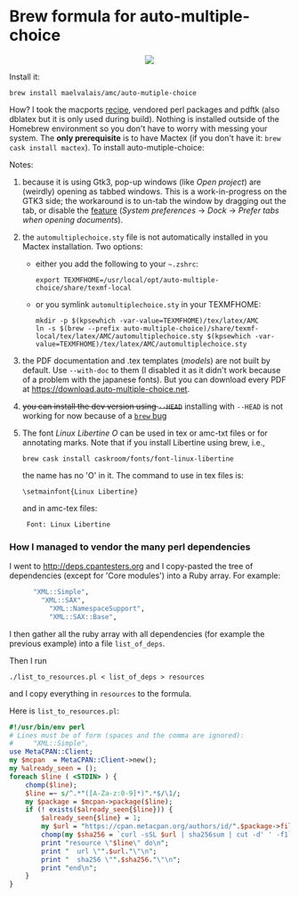 Brew formula for auto-multiple-choice
=====================================

<p align="center">
  <img src="https://user-images.githubusercontent.com/2195781/34616703-4ef9a912-f239-11e7-82ec-256acf855104.png">
</p>

Install it:

    brew install maelvalais/amc/auto-mutiple-choice

How? I took the macports [recipe][macports], vendored perl packages and pdftk (also dblatex but it is only used during build). Nothing is installed outside of the Homebrew environment so you don't have to worry with messing your system. The **only prerequisite** is to have Mactex (if you don't have it: `brew cask install mactex`). To install auto-mutiple-choice:

Notes:
1. because it is using Gtk3, pop-up windows (like _Open project_) are (weirdly) opening as tabbed
   windows. This is a work-in-progress on the GTK3 side; the workaround is to un-tab the window by
   dragging out the tab, or disable the [feature](https://support.apple.com/kb/PH25244?locale=en_US)
   (_System preferences_ -> _Dock_ -> _Prefer tabs when opening documents_).
2. the `automultiplechoice.sty` file is not automatically installed in you Mactex installation. Two options:
   - either you add the following to your `~.zshrc`:

         export TEXMFHOME=/usr/local/opt/auto-multiple-choice/share/texmf-local

   - or you symlink `automultiplechoice.sty` in your TEXMFHOME:

         mkdir -p $(kpsewhich -var-value=TEXMFHOME)/tex/latex/AMC
         ln -s $(brew --prefix auto-multiple-choice)/share/texmf-local/tex/latex/AMC/automultiplechoice.sty $(kpsewhich -var-value=TEXMFHOME)/tex/latex/AMC/automultiplechoice.sty
   
3. the PDF documentation and .tex templates (_models_) are not built by
   default. Use `--with-doc` to them (I disabled it as it didn't work
   because of a problem with the japanese fonts). But you can download every
   PDF at https://download.auto-multiple-choice.net.
4. ~~you can install the dev version using `--HEAD`~~ installing with
   `--HEAD` is not working for now because of a [`brew`
   bug](https://github.com/Homebrew/brew/issues/3628)

5. The font *Linux Libertine O* can be used in tex or amc-txt files or for
   annotating marks. Note that if you install Libertine using brew, i.e.,

       brew cask install caskroom/fonts/font-linux-libertine

   the name has no 'O' in it. The command to use in tex files is:

       \setmainfont{Linux Libertine}
    
    and in amc-tex files:

        Font: Linux Libertine


[macports]: https://github.com/macports/macports-ports/blob/d894802c28bda4045d956f327b3d5af89576bb22/x11/auto-multiple-choice/Portfile

<!--
### Notes in the Gtk3/window tabbing issue

1. The article about "Automatic NSWindow Tabbing" in macOS Sierra:
   https://developer.apple.com/library/content/releasenotes/AppKit/RN-AppKit/index.html
2. The GTK issue talking about this: https://bugzilla.gnome.org/show_bug.cgi?id=776602
3. Also, how Mozilla disabled that: https://bugzilla.mozilla.org/show_bug.cgi?id=1280546
-->

### How I managed to vendor the many perl dependencies
I went to http://deps.cpantesters.org and I copy-pasted the tree of dependencies
(except for 'Core modules') into a Ruby array. For example:
```ruby
      "XML::Simple",
        "XML::SAX",
          "XML::NamespaceSupport",
          "XML::SAX::Base",
```

I then gather all the ruby array with all dependencies (for example the
previous example) into a file `list_of_deps`.

Then I run

    ./list_to_resources.pl < list_of_deps > resources

and I copy everything in `resources` to the formula.

Here is `list_to_resources.pl`:
```perl
#!/usr/bin/env perl
# Lines must be of form (spaces and the comma are ignored):
#     "XML::Simple",
use MetaCPAN::Client;
my $mcpan  = MetaCPAN::Client->new();
my %already_seen = ();
foreach $line ( <STDIN> ) {
    chomp($line);
    $line =~ s/^.*"([A-Za-z:0-9]*)".*$/\1/;
    my $package = $mcpan->package($line);
    if (! exists($already_seen{$line})) {
        $already_seen{$line} = 1;
        my $url = "https://cpan.metacpan.org/authors/id/".$package->file();
        chomp(my $sha256 = `curl -sSL $url | sha256sum | cut -d' ' -f1`);
        print "resource \"$line\" do\n";
        print "  url \"".$url."\"\n";
        print "  sha256 \"".$sha256."\"\n";
        print "end\n";
    }
}
```
